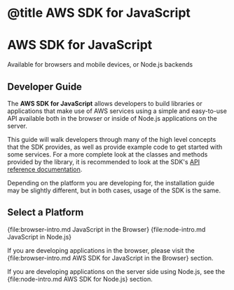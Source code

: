 # @title AWS SDK for JavaScript

# AWS SDK for JavaScript

<p class="subtitle">Available for browsers and mobile devices, or Node.js backends</p>

## Developer Guide

The **AWS SDK for JavaScript** allows developers to build libraries or
applications that make use of AWS services using a simple and easy-to-use
API available both in the browser or inside of Node.js applications on the
server.

This guide will walk developers through many of the high level concepts
that the SDK provides, as well as provide example code to get started with
some services. For a more complete look at the classes and methods provided by
the library, it is recommended to look at the SDK's
[API reference documentation](//docs.aws.amazon.com/AWSJavaScriptSDK/latest/frames.html).

Depending on the platform you are developing for, the installation guide
may be slightly different, but in both cases, usage of the SDK is the same.

## Select a Platform

<div class="buttons">
{file:browser-intro.md JavaScript in the Browser}
{file:node-intro.md JavaScript in Node.js}
</div>
<div class="clear"></div>

If you are developing applications in the browser, please visit the
{file:browser-intro.md AWS SDK for JavaScript in the Browser} section.

If you are developing applications on the server side using Node.js, see the
{file:node-intro.md AWS SDK for Node.js} section.
